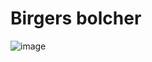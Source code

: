 # Birgers bolcher 
 
![image](http://pva01.skp-dp.sde.dk/projects/birgersbolcher/img/screenshot.png)
